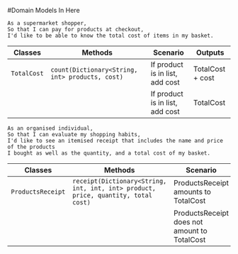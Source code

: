 #Domain Models In Here
```
As a supermarket shopper,
So that I can pay for products at checkout,
I'd like to be able to know the total cost of items in my basket.
```
| Classes         | Methods                                            | Scenario                        | Outputs          |
|-----------------|----------------------------------------------------|---------------------------------|------------------|
| `TotalCost`     | `count(Dictionary<String, int> products, cost)`    | If product is in list, add cost | TotalCost + cost |
|                 |                                                    | If product is in list, add cost | TotalCost        |

```
As an organised individual,
So that I can evaluate my shopping habits,
I'd like to see an itemised receipt that includes the name and price of the products
I bought as well as the quantity, and a total cost of my basket.
```
| Classes           | Methods                                                                             | Scenario                                      | Outputs |
|-------------------|-------------------------------------------------------------------------------------|-----------------------------------------------|---------|
| `ProductsReceipt` | `receipt(Dictionary<String, int, int, int> product, price, quantity, total cost)`   | ProductsReceipt amounts to TotalCost          | true    |
|                   |                                                                                     | ProductsReceipt does not amount to TotalCost  | false   |
